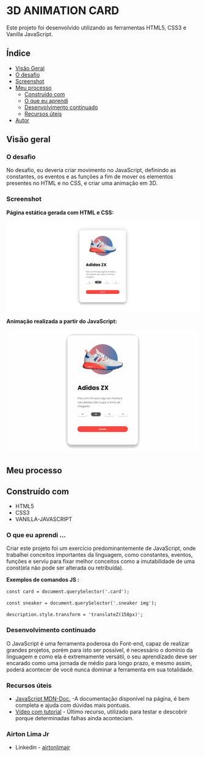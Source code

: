 # 3D ANIMATION CARD 

Este projeto foi desenvolvido utilizando as ferramentas HTML5, CSS3 e Vanilla JavaScript.

## Índice

  - [Visão Geral](#Visão-Geral)
  - [O desafio](#O-desafio)
  - [Screenshot](#screenshot)
- [Meu processo](#Meu-processo)
  - [Construído com](#Construído-com)
  - [O que eu aprendi](#O-que-eu-aprendi)
  - [Desenvolvimento continuado](#desenvolvimento-continuado)
  - [Recursos úteis](#recursos-uteis)
- [Autor](#Autor)



## Visão geral


### O desafio

No desafio, eu deveria criar movimento no JavaScript, definindo as constantes, os eventos e as funções a fim de mover os elementos presentes no HTML e no CSS, e criar uma animação em 3D.


### Screenshot

<strong>Página estática gerada com HTML e CSS:</strong>

![Página com uma imagem de um tênis Adidas branco ](https://github.com/airtonlimajr/animationcard/blob/main/img/Screenshot.png)

<strong>Animação realizada a partir do JavaScript:</strong>

![Página com uma imagem de um tênis Adidas branco em movimento circulares ](https://github.com/airtonlimajr/animationcard/blob/main/img/GIF.gif)


## Meu processo


## Construído com


- HTML5
- CSS3
- VANILLA-JAVASCRIPT


### O que eu aprendi ...

Criar este projeto foi um exercício predominantemente de JavaScript, onde trabalhei conceitos importantes da linguagem, como constantes, eventos, funções e serviu para fixar melhor conceitos como a imutabilidade de uma const(ela não pode ser alterada ou retribuída).


<b>Exemplos de comandos JS :</b>

```
const card = document.querySelector('.card');
```
```
const sneaker = document.querySelector('.sneaker img');
```
```
description.style.transform = 'translateZ(150px)';

```


### Desenvolvimento continuado
O JavaScript é uma ferramenta poderosa do Font-end, capaz de realizar grandes projetos, porém para isto ser possível, é necessário o domínio da linguagem e como ela é extremamente versátil, o seu aprendizado deve ser encarado como uma jornada de médio para longo prazo, e mesmo assim, poderá acontecer de você nunca dominar a ferramenta em sua totalidade.


### Recursos úteis

- [JavaScript MDN-Doc.](https://developer.mozilla.org/pt-BR/docs/Web/JavaScript) -A documentação disponível na página, é bem completa e ajuda com dúvidas mais pontuais.
- [Vídeo com tutorial](https://www.youtube.com/watch?v=XK7T3mY1V-w) - Último recurso, utilizado para testar e descobrir porque determinadas falhas ainda aconteciam.


### Airton Lima Jr

- Linkedin - [airtonlimajr](https://www.linkedin.com/in/airtonlimajr/)
